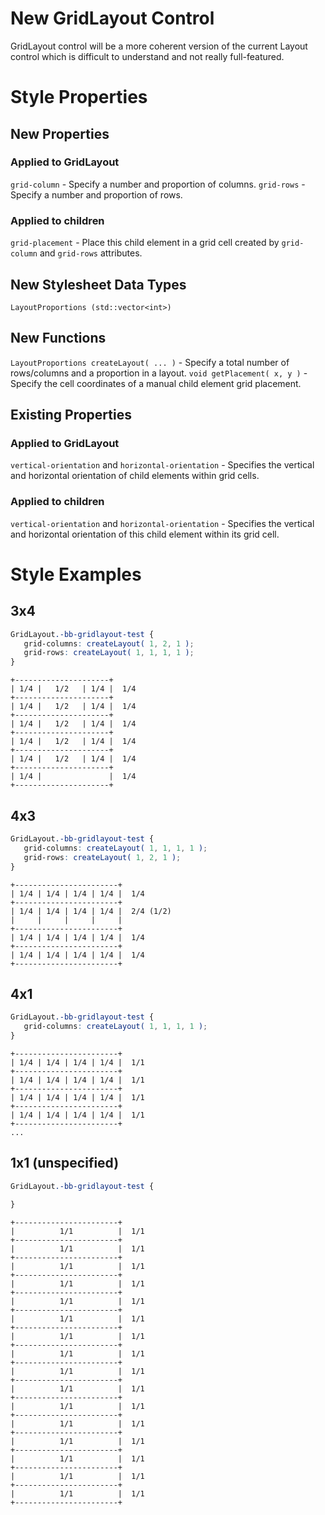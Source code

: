 New GridLayout Control
======================

GridLayout control will be a more coherent version of the current Layout control which is difficult to understand and not really full-featured.

# Style Properties

## New Properties

### Applied to GridLayout
`grid-column` - Specify a number and proportion of columns.
`grid-rows` - Specify a number and proportion of rows.

### Applied to children
`grid-placement` - Place this child element in a grid cell created by `grid-column` and `grid-rows` attributes.

## New Stylesheet Data Types
`LayoutProportions (std::vector<int>)`

## New Functions
`LayoutProportions createLayout( ... )` - Specify a total number of rows/columns and a proportion in a layout.
`void getPlacement( x, y )` - Specify the cell coordinates of a manual child element grid placement.

## Existing Properties

### Applied to GridLayout
`vertical-orientation` and `horizontal-orientation` - Specifies the vertical and horizontal orientation of child elements within grid cells.

### Applied to children
`vertical-orientation` and `horizontal-orientation` - Specifies the vertical and horizontal orientation of this child element within its grid cell.

# Style Examples

## 3x4
```scss
GridLayout.-bb-gridlayout-test {
   grid-columns: createLayout( 1, 2, 1 );
   grid-rows: createLayout( 1, 1, 1, 1 );
}
```
```
+---------------------+
| 1/4 |   1/2   | 1/4 |  1/4
+---------------------+
| 1/4 |   1/2   | 1/4 |  1/4
+---------------------+
| 1/4 |   1/2   | 1/4 |  1/4
+---------------------+
| 1/4 |   1/2   | 1/4 |  1/4
+---------------------+
| 1/4 |   1/2   | 1/4 |  1/4
+---------------------+
| 1/4 |               |  1/4
+---------------------+
```

## 4x3
```scss
GridLayout.-bb-gridlayout-test {
   grid-columns: createLayout( 1, 1, 1, 1 );
   grid-rows: createLayout( 1, 2, 1 );
}
```
```
+-----------------------+
| 1/4 | 1/4 | 1/4 | 1/4 |  1/4
+-----------------------+
| 1/4 | 1/4 | 1/4 | 1/4 |  2/4 (1/2)
|     |     |     |     |
+-----------------------+
| 1/4 | 1/4 | 1/4 | 1/4 |  1/4
+-----------------------+
| 1/4 | 1/4 | 1/4 | 1/4 |  1/4
+-----------------------+
```

## 4x1
```scss
GridLayout.-bb-gridlayout-test {
   grid-columns: createLayout( 1, 1, 1, 1 );
}
```
```
+-----------------------+
| 1/4 | 1/4 | 1/4 | 1/4 |  1/1
+-----------------------+
| 1/4 | 1/4 | 1/4 | 1/4 |  1/1
+-----------------------+
| 1/4 | 1/4 | 1/4 | 1/4 |  1/1
+-----------------------+
| 1/4 | 1/4 | 1/4 | 1/4 |  1/1
+-----------------------+
...
```

## 1x1 (unspecified)
```scss
GridLayout.-bb-gridlayout-test {

}
```
```
+-----------------------+
|          1/1          |  1/1
+-----------------------+
|          1/1          |  1/1
+-----------------------+
|          1/1          |  1/1
+-----------------------+
|          1/1          |  1/1
+-----------------------+
|          1/1          |  1/1
+-----------------------+
|          1/1          |  1/1
+-----------------------+
|          1/1          |  1/1
+-----------------------+
|          1/1          |  1/1
+-----------------------+
|          1/1          |  1/1
+-----------------------+
|          1/1          |  1/1
+-----------------------+
|          1/1          |  1/1
+-----------------------+
|          1/1          |  1/1
+-----------------------+
|          1/1          |  1/1
+-----------------------+
|          1/1          |  1/1
+-----------------------+
|          1/1          |  1/1
+-----------------------+
|          1/1          |  1/1
+-----------------------+
```